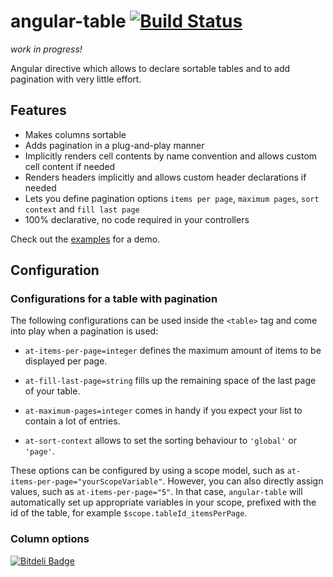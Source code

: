 # angular-table [![Build Status](https://travis-ci.org/samu/angular-table.png?branch=master)](https://travis-ci.org/samu/angular-table)

_work in progress!_

Angular directive which allows to declare sortable tables and to add
pagination with very little effort.

## Features
  * Makes columns sortable
  * Adds pagination in a plug-and-play manner
  * Implicitly renders cell contents by name convention and allows custom cell content if needed
  * Renders headers implicitly and allows custom header declarations if needed
  * Lets you define pagination options `items per page`, `maximum pages`, `sort context` and `fill last page`
  * 100% declarative, no code required in your controllers

Check out the [examples](http://samu.github.io/angular-table/examples.html) for a demo.

## Configuration

### Configurations for a table with pagination

The following configurations can be used inside the `<table>` tag and come into play when a pagination is used:

  * `at-items-per-page=integer` defines the maximum amount of items to be displayed per page.

  * `at-fill-last-page=string` fills up the remaining space of the last page of your table.

  * `at-maximum-pages=integer` comes in handy if you expect your list to contain a lot of entries.

  * `at-sort-context` allows to set the sorting behaviour to `'global'` or `'page'`.

These options can be configured by using a scope model, such as `at-items-per-page="yourScopeVariable"`. However,
you can also directly assign values, such as `at-items-per-page="5"`. In that case, `angular-table` will automatically
set up appropriate variables in your scope, prefixed with the id of the table, for example `$scope.tableId_itemsPerPage`.

### Column options




[![Bitdeli Badge](https://d2weczhvl823v0.cloudfront.net/samu/angular-table/trend.png)](https://bitdeli.com/free "Bitdeli Badge")

